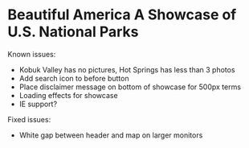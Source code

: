 Beautiful America
A Showcase of U.S. National Parks
========

Known issues:

- Kobuk Valley has no pictures, Hot Springs has less than 3 photos
- Add search icon to before button
- Place disclaimer message on bottom of showcase for 500px terms
- Loading effects for showcase
- IE support?

Fixed issues:

- White gap between header and map on larger monitors
